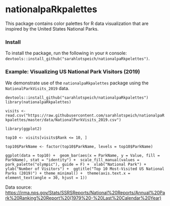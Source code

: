 # nationalpaRkpalettes
This package contains color palettes for R data visualization that are inspired by the United States National Parks. 

### Install
To install the package, run the following in your `R` console: `devtools::install_github("sarahlotspeich/nationalpaRkpelettes")`.

### Example: Visualizing US National Park Visitors (2019)

We demonstrate use of the `nationalpaRkpalettes` package using the `NationalParkVisits_2019` data.

`devtools::install_github("sarahlotspeich/nationalpaRkpalettes")`
`library(nationalpaRkpalettes)`

`visits <- read.csv("https://raw.githubusercontent.com/sarahlotspeich/nationalpaRkpalettes/master/data/NationalParkVisits_2019.csv")`

`library(ggplot2)`

`top10 <- visits[visits$Rank <= 10, ]`

`top10$ParkName <- factor(top10$ParkName, levels = top10$ParkName)`

`ggplot(data = top10) + 
  geom_bar(aes(x = ParkName, y = Value, fill = ParkName), stat = "identity") + 
  scale_fill_manual(values = park_palette("olympic"), guide = F) + 
  xlab("National Park") + ylab("Number of Visitors") + 
  ggtitle("Top 10 Most-Visited US National Parks (2019)") + theme_minimal() + 
  theme(axis.text.x = element_text(angle = 30, hjust = 1))`

Data source: https://irma.nps.gov/Stats/SSRSReports/National%20Reports/Annual%20Park%20Ranking%20Report%20(1979%20-%20Last%20Calendar%20Year)
